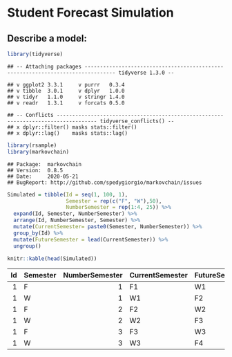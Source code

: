Student Forecast Simulation
================

## Describe a model:

``` r
library(tidyverse)
```

    ## -- Attaching packages -------------------------------------------------------------------------------- tidyverse 1.3.0 --

    ## v ggplot2 3.3.1     v purrr   0.3.4
    ## v tibble  3.0.1     v dplyr   1.0.0
    ## v tidyr   1.1.0     v stringr 1.4.0
    ## v readr   1.3.1     v forcats 0.5.0

    ## -- Conflicts ----------------------------------------------------------------------------------- tidyverse_conflicts() --
    ## x dplyr::filter() masks stats::filter()
    ## x dplyr::lag()    masks stats::lag()

``` r
library(rsample)
library(markovchain)
```

    ## Package:  markovchain
    ## Version:  0.8.5
    ## Date:     2020-05-21
    ## BugReport: http://github.com/spedygiorgio/markovchain/issues

``` r
Simulated = tibble(Id = seq(1, 100, 1),
                   Semester = rep(c("F", "W"),50),
                   NumberSemester = rep(1:4, 25)) %>% 
  expand(Id, Semester, NumberSemester) %>% 
  arrange(Id, NumberSemester, Semester) %>% 
  mutate(CurrentSemester= paste0(Semester, NumberSemester)) %>% 
  group_by(Id) %>% 
  mutate(FutureSemester = lead(CurrentSemester)) %>% 
  ungroup() 
```

``` r
knitr::kable(head(Simulated))
```

| Id | Semester | NumberSemester | CurrentSemester | FutureSemester |
| -: | :------- | -------------: | :-------------- | :------------- |
|  1 | F        |              1 | F1              | W1             |
|  1 | W        |              1 | W1              | F2             |
|  1 | F        |              2 | F2              | W2             |
|  1 | W        |              2 | W2              | F3             |
|  1 | F        |              3 | F3              | W3             |
|  1 | W        |              3 | W3              | F4             |

